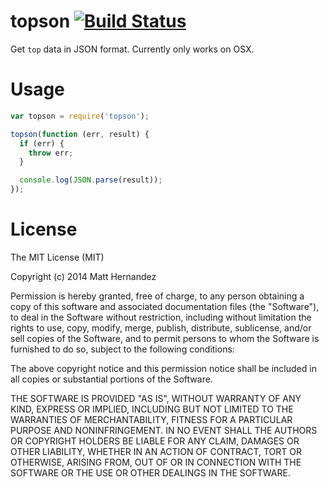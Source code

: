 topson [![Build Status](https://travis-ci.org/fiveisprime/topson.svg?branch=master)](https://travis-ci.org/fiveisprime/topson)
======

Get `top` data in JSON format. Currently only works on OSX.

# Usage

```js
var topson = require('topson');

topson(function (err, result) {
  if (err) {
    throw err;
  }

  console.log(JSON.parse(result));
});
```

# License

The MIT License (MIT)

Copyright (c) 2014 Matt Hernandez

Permission is hereby granted, free of charge, to any person obtaining a copy
of this software and associated documentation files (the "Software"), to deal
in the Software without restriction, including without limitation the rights
to use, copy, modify, merge, publish, distribute, sublicense, and/or sell
copies of the Software, and to permit persons to whom the Software is
furnished to do so, subject to the following conditions:

The above copyright notice and this permission notice shall be included in all
copies or substantial portions of the Software.

THE SOFTWARE IS PROVIDED "AS IS", WITHOUT WARRANTY OF ANY KIND, EXPRESS OR
IMPLIED, INCLUDING BUT NOT LIMITED TO THE WARRANTIES OF MERCHANTABILITY,
FITNESS FOR A PARTICULAR PURPOSE AND NONINFRINGEMENT. IN NO EVENT SHALL THE
AUTHORS OR COPYRIGHT HOLDERS BE LIABLE FOR ANY CLAIM, DAMAGES OR OTHER
LIABILITY, WHETHER IN AN ACTION OF CONTRACT, TORT OR OTHERWISE, ARISING FROM,
OUT OF OR IN CONNECTION WITH THE SOFTWARE OR THE USE OR OTHER DEALINGS IN THE
SOFTWARE.
